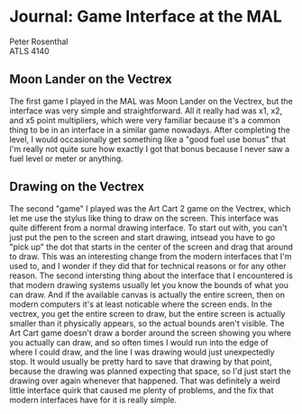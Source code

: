 # Journal: Game Interface at the MAL
Peter Rosenthal  
ATLS 4140
## Moon Lander on the Vectrex
The first game I played in the MAL was Moon Lander on the Vectrex, but the interface was very simple and straightforward. All it really had was x1, x2, and x5 point multipliers, which were very familiar because it's a common thing to be in an interface in a similar game nowadays. After completing the level, I would occasionally get something like a "good fuel use bonus" that I'm really not quite sure how exactly I got that bonus because I never saw a fuel level or meter or anything.
## Drawing on the Vectrex
The second "game" I played was the Art Cart 2 game on the Vectrex, which let me use the stylus like thing to draw on the screen. This interface was quite different from a normal drawing interface. To start out with, you can't just put the pen to the screen and start drawing, intsead you have to go "pick up" the dot that starts in the center of the screen and drag that around to draw. This was an interesting change from the modern interfaces that I'm used to, and I wonder if they did that for technical reasons or for any other reason. The second intersting thing about the interface that I encountered is that modern drawing systems usually let you know the bounds of what you can draw. And if the available canvas is actually the entire screen, then on modern computers it's at least noticable where the screen ends. In the vectrex, you get the entire screen to draw, but the entire screen is actually smaller than it physically appears, so the actual bounds aren't visible. The Art Cart game doesn't draw a border around the screen showing you where you actually can draw, and so often times I would run into the edge of where I could draw, and the line I was drawing would just unexpectedly stop. It would usually be pretty hard to save that drawing by that point, because the drawing was planned expecting that space, so I'd just start the drawing over again whenever that happened. That was definitely a weird little interface quirk that caused me plenty of problems, and the fix that modern interfaces have for it is really simple.
